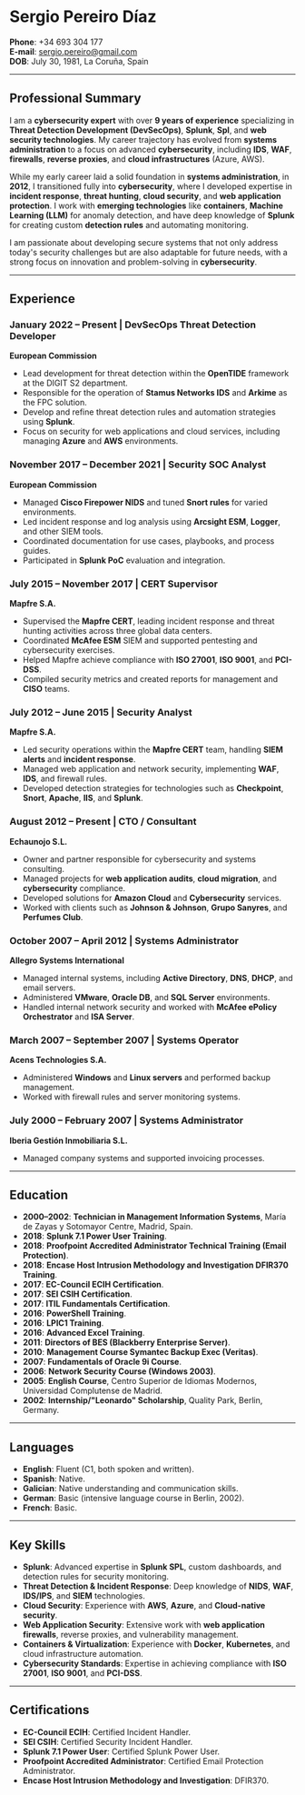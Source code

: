 # Sergio Pereiro Díaz

**Phone**: +34 693 304 177  
**E-mail**: sergio.pereiro@gmail.com    
**DOB**: July 30, 1981, La Coruña, Spain  

---

## Professional Summary

I am a **cybersecurity expert** with over **9 years of experience** specializing in **Threat Detection Development (DevSecOps)**, **Splunk**, **Spl**, and **web security technologies**. My career trajectory has evolved from **systems administration** to a focus on advanced **cybersecurity**, including **IDS**, **WAF**, **firewalls**, **reverse proxies**, and **cloud infrastructures** (Azure, AWS). 

While my early career laid a solid foundation in **systems administration**, in **2012**, I transitioned fully into **cybersecurity**, where I developed expertise in **incident response**, **threat hunting**, **cloud security**, and **web application protection**. I work with **emerging technologies** like **containers**, **Machine Learning (LLM)** for anomaly detection, and have deep knowledge of **Splunk** for creating custom **detection rules** and automating monitoring.

I am passionate about developing secure systems that not only address today's security challenges but are also adaptable for future needs, with a strong focus on innovation and problem-solving in **cybersecurity**.

---

## Experience

### January 2022 – Present | **DevSecOps Threat Detection Developer**  
**European Commission**

- Lead development for threat detection within the **OpenTIDE** framework at the DIGIT S2 department.
- Responsible for the operation of **Stamus Networks IDS** and **Arkime** as the FPC solution.
- Develop and refine threat detection rules and automation strategies using **Splunk**.
- Focus on security for web applications and cloud services, including managing **Azure** and **AWS** environments.

### November 2017 – December 2021 | **Security SOC Analyst**  
**European Commission**

- Managed **Cisco Firepower NIDS** and tuned **Snort rules** for varied environments.
- Led incident response and log analysis using **Arcsight ESM**, **Logger**, and other SIEM tools.
- Coordinated documentation for use cases, playbooks, and process guides.
- Participated in **Splunk PoC** evaluation and integration.

### July 2015 – November 2017 | **CERT Supervisor**  
**Mapfre S.A.**

- Supervised the **Mapfre CERT**, leading incident response and threat hunting activities across three global data centers.
- Coordinated **McAfee ESM** SIEM and supported pentesting and cybersecurity exercises.
- Helped Mapfre achieve compliance with **ISO 27001**, **ISO 9001**, and **PCI-DSS**.
- Compiled security metrics and created reports for management and **CISO** teams.

### July 2012 – June 2015 | **Security Analyst**  
**Mapfre S.A.**

- Led security operations within the **Mapfre CERT** team, handling **SIEM alerts** and **incident response**.
- Managed web application and network security, implementing **WAF**, **IDS**, and firewall rules.
- Developed detection strategies for technologies such as **Checkpoint**, **Snort**, **Apache**, **IIS**, and **Splunk**.

### August 2012 – Present | **CTO / Consultant**  
**Echaunojo S.L.**

- Owner and partner responsible for cybersecurity and systems consulting.
- Managed projects for **web application audits**, **cloud migration**, and **cybersecurity** compliance.
- Developed solutions for **Amazon Cloud** and **Cybersecurity** services.
- Worked with clients such as **Johnson & Johnson**, **Grupo Sanyres**, and **Perfumes Club**.

### October 2007 – April 2012 | **Systems Administrator**  
**Allegro Systems International**

- Managed internal systems, including **Active Directory**, **DNS**, **DHCP**, and email servers.
- Administered **VMware**, **Oracle DB**, and **SQL Server** environments.
- Handled internal network security and worked with **McAfee ePolicy Orchestrator** and **ISA Server**.

### March 2007 – September 2007 | **Systems Operator**  
**Acens Technologies S.A.**

- Administered **Windows** and **Linux servers** and performed backup management.
- Worked with firewall rules and server monitoring systems.

### July 2000 – February 2007 | **Systems Administrator**  
**Iberia Gestión Inmobiliaria S.L.**

- Managed company systems and supported invoicing processes.

---

## Education

- **2000–2002**: **Technician in Management Information Systems**, María de Zayas y Sotomayor Centre, Madrid, Spain.
- **2018**: **Splunk 7.1 Power User Training**.
- **2018**: **Proofpoint Accredited Administrator Technical Training (Email Protection)**.
- **2018**: **Encase Host Intrusion Methodology and Investigation DFIR370 Training**.
- **2017**: **EC-Council ECIH Certification**.
- **2017**: **SEI CSIH Certification**.
- **2017**: **ITIL Fundamentals Certification**.
- **2016**: **PowerShell Training**.
- **2016**: **LPIC1 Training**.
- **2016**: **Advanced Excel Training**.
- **2011**: **Directors of BES (Blackberry Enterprise Server)**.
- **2010**: **Management Course Symantec Backup Exec (Veritas)**.
- **2007**: **Fundamentals of Oracle 9i Course**.
- **2006**: **Network Security Course (Windows 2003)**.
- **2005**: **English Course**, Centro Superior de Idiomas Modernos, Universidad Complutense de Madrid.
- **2002**: **Internship/"Leonardo" Scholarship**, Quality Park, Berlin, Germany.

---

## Languages

- **English**: Fluent (C1, both spoken and written).
- **Spanish**: Native.
- **Galician**: Native understanding and communication skills.
- **German**: Basic (intensive language course in Berlin, 2002).
- **French**: Basic.

---

## Key Skills

- **Splunk**: Advanced expertise in **Splunk SPL**, custom dashboards, and detection rules for security monitoring.
- **Threat Detection & Incident Response**: Deep knowledge of **NIDS**, **WAF**, **IDS/IPS**, and **SIEM** technologies.
- **Cloud Security**: Experience with **AWS**, **Azure**, and **Cloud-native security**.
- **Web Application Security**: Extensive work with **web application firewalls**, reverse proxies, and vulnerability management.
- **Containers & Virtualization**: Experience with **Docker**, **Kubernetes**, and cloud infrastructure automation.
- **Cybersecurity Standards**: Expertise in achieving compliance with **ISO 27001**, **ISO 9001**, and **PCI-DSS**.

---

## Certifications

- **EC-Council ECIH**: Certified Incident Handler.
- **SEI CSIH**: Certified Security Incident Handler.
- **Splunk 7.1 Power User**: Certified Splunk Power User.
- **Proofpoint Accredited Administrator**: Certified Email Protection Administrator.
- **Encase Host Intrusion Methodology and Investigation**: DFIR370.

